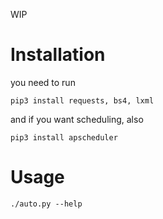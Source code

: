 WIP

# Installation
you need to run

```
pip3 install requests, bs4, lxml
```

and if you want scheduling, also

```
pip3 install apscheduler
```

# Usage

```
./auto.py --help
```
